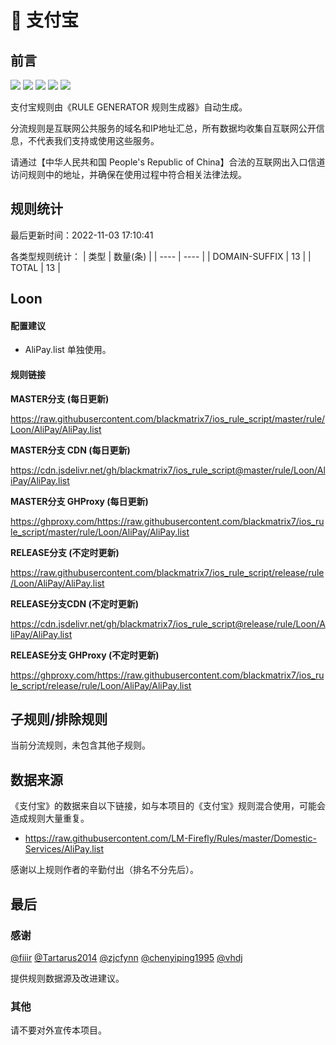 # 🧸 支付宝

## 前言

![](https://shields.io/badge/-移除重复规则-ff69b4) ![](https://shields.io/badge/-DOMAIN与DOMAIN--SUFFIX合并-green) ![](https://shields.io/badge/-DOMAIN--SUFFIX间合并-critical) ![](https://shields.io/badge/-DOMAIN--SUFFIX与DOMAIN--KEYWORD合并-blue) ![](https://shields.io/badge/-IP--CIDR(6)合并-blueviolet) 

支付宝规则由《RULE GENERATOR 规则生成器》自动生成。

分流规则是互联网公共服务的域名和IP地址汇总，所有数据均收集自互联网公开信息，不代表我们支持或使用这些服务。

请通过【中华人民共和国 People's Republic of China】合法的互联网出入口信道访问规则中的地址，并确保在使用过程中符合相关法律法规。

## 规则统计

最后更新时间：2022-11-03 17:10:41

各类型规则统计：
| 类型 | 数量(条)  | 
| ---- | ----  |
| DOMAIN-SUFFIX | 13  | 
| TOTAL | 13  | 


## Loon 

#### 配置建议
- AliPay.list 单独使用。

#### 规则链接
**MASTER分支 (每日更新)**

https://raw.githubusercontent.com/blackmatrix7/ios_rule_script/master/rule/Loon/AliPay/AliPay.list

**MASTER分支 CDN (每日更新)**

https://cdn.jsdelivr.net/gh/blackmatrix7/ios_rule_script@master/rule/Loon/AliPay/AliPay.list

**MASTER分支 GHProxy (每日更新)**

https://ghproxy.com/https://raw.githubusercontent.com/blackmatrix7/ios_rule_script/master/rule/Loon/AliPay/AliPay.list

**RELEASE分支 (不定时更新)**

https://raw.githubusercontent.com/blackmatrix7/ios_rule_script/release/rule/Loon/AliPay/AliPay.list

**RELEASE分支CDN (不定时更新)**

https://cdn.jsdelivr.net/gh/blackmatrix7/ios_rule_script@release/rule/Loon/AliPay/AliPay.list

**RELEASE分支 GHProxy (不定时更新)**

https://ghproxy.com/https://raw.githubusercontent.com/blackmatrix7/ios_rule_script/release/rule/Loon/AliPay/AliPay.list

## 子规则/排除规则


当前分流规则，未包含其他子规则。

## 数据来源

《支付宝》的数据来自以下链接，如与本项目的《支付宝》规则混合使用，可能会造成规则大量重复。

- https://raw.githubusercontent.com/LM-Firefly/Rules/master/Domestic-Services/AliPay.list


感谢以上规则作者的辛勤付出（排名不分先后）。

## 最后

### 感谢

[@fiiir](https://github.com/fiiir) [@Tartarus2014](https://github.com/Tartarus2014) [@zjcfynn](https://github.com/zjcfynn) [@chenyiping1995](https://github.com/chenyiping1995) [@vhdj](https://github.com/vhdj)

提供规则数据源及改进建议。

### 其他

请不要对外宣传本项目。